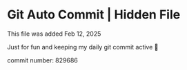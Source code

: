 # Git Auto Commit | Hidden File

This file was added Feb 12, 2025

Just for fun and keeping my daily git commit active 🤪

commit number: 829686
